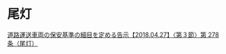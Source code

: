 # 尾灯
[道路運送車両の保安基準の細目を定める告示【2018.04.27】〈第３節〉第 278 条（尾灯）](https://www.mlit.go.jp/common/000187735.pdf)
